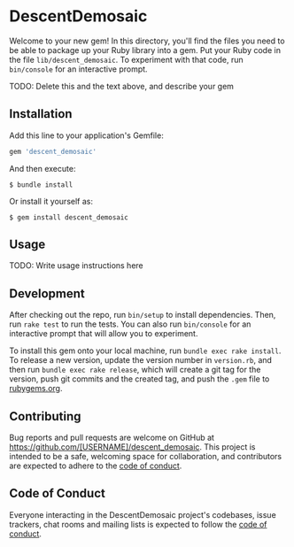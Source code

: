 # DescentDemosaic

Welcome to your new gem! In this directory, you'll find the files you need to be able to package up your Ruby library into a gem. Put your Ruby code in the file `lib/descent_demosaic`. To experiment with that code, run `bin/console` for an interactive prompt.

TODO: Delete this and the text above, and describe your gem

## Installation

Add this line to your application's Gemfile:

```ruby
gem 'descent_demosaic'
```

And then execute:

    $ bundle install

Or install it yourself as:

    $ gem install descent_demosaic

## Usage

TODO: Write usage instructions here

## Development

After checking out the repo, run `bin/setup` to install dependencies. Then, run `rake test` to run the tests. You can also run `bin/console` for an interactive prompt that will allow you to experiment.

To install this gem onto your local machine, run `bundle exec rake install`. To release a new version, update the version number in `version.rb`, and then run `bundle exec rake release`, which will create a git tag for the version, push git commits and the created tag, and push the `.gem` file to [rubygems.org](https://rubygems.org).

## Contributing

Bug reports and pull requests are welcome on GitHub at https://github.com/[USERNAME]/descent_demosaic. This project is intended to be a safe, welcoming space for collaboration, and contributors are expected to adhere to the [code of conduct](https://github.com/[USERNAME]/descent_demosaic/blob/master/CODE_OF_CONDUCT.md).

## Code of Conduct

Everyone interacting in the DescentDemosaic project's codebases, issue trackers, chat rooms and mailing lists is expected to follow the [code of conduct](https://github.com/[USERNAME]/descent_demosaic/blob/master/CODE_OF_CONDUCT.md).
